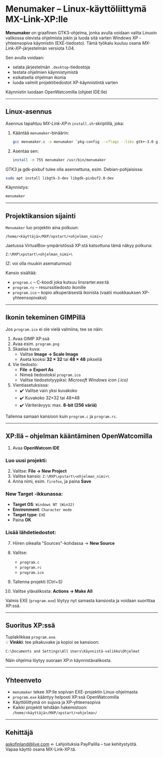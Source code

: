 # Menumaker – Linux-käyttöliittymä MX-Link-XP:lle

**Menumaker** on graafinen GTK3-ohjelma, jonka avulla voidaan valita Linuxin valikossa olevista ohjelmista jokin ja luoda sitä varten Windows XP -yhteensopiva käynnistin (EXE-tiedosto). Tämä työkalu kuuluu osana *MX-Link-XP*-järjestelmän versiota 1.04.

Sen avulla voidaan:

- selata järjestelmän `.desktop`-tiedostoja
- testata ohjelmien käynnistymistä
- esikatsella ohjelman ikonia
- luoda valmiit projektitiedostot XP-käynnistintä varten

Käynnistin luodaan OpenWatcomilla (ohjeet IDE:lle)

---

## Linux-asennus

Asennus tapahtuu *MX-Link-XP*:n `install.sh`-skriptillä, joka:

1. Kääntää `menumaker`-binäärin:
   ```bash
   gcc menumaker.c -o menumaker `pkg-config --cflags --libs gtk+-3.0 gdk-pixbuf-2.0`
   ```
2. Asentaa sen:
   ```bash
   install -m 755 menumaker /usr/bin/menumaker
   ```

GTK3 ja gdk-pixbuf tulee olla asennettuna, esim. Debian-pohjaisissa:
```bash
sudo apt install libgtk-3-dev libgdk-pixbuf2.0-dev
```

Käynnistys:
```bash
menumaker
```

---

## Projektikansion sijainti

`Menumaker` luo projektin aina polkuun:

```
/home/<käyttäjä>/MXP/xpstart/<ohjelman_nimi>/
```

Jaetussa VirtualBox-ympäristössä XP:stä katsottuna tämä näkyy polkuna:

```
Z:\MXP\xpstart\<ohjelman_nimi>\
```
(Z: voi olla muukin asematunnus)

Kansio sisältää:
- `program.c` – C-koodi joka kutsuu linsrarter.exe:tä
- `program.rc` – resurssitiedosto ikonille
- `program.ico` – kopio alkuperäisestä ikonista (vaatii muokkauksen XP-yhteensopivaksi)

---

## Ikonin tekeminen GIMPillä

Jos `program.ico` ei ole vielä valmiina, tee se näin:

1. Avaa GIMP XP:ssä
2. Avaa esim. `program.png`
3. Skaalaa kuva:
   - Valitse **Image → Scale Image**
   - Aseta kooksi **32 × 32** tai **48 × 48** pikseliä
4. Vie tiedosto:
   - **File → Export As**
   - Nimeä tiedostoksi `program.ico`
   - Valitse tiedostotyypiksi: *Microsoft Windows icon (.ico)*
5. Vientiasetuksissa:
   - ✔️ Valitse vain yksi kuvakoko
   - ✔️ Kuvakoko 32×32 tai 48×48
   - ✔️ Väriterävyys: max. **8-bit (256 väriä)**

Tallenna samaan kansioon kuin `program.c` ja `program.rc`.

---

## XP:llä – ohjelman kääntäminen OpenWatcomilla

1. Avaa **OpenWatcom IDE**

### Luo uusi projekti:

2. Valitse: **File → New Project**
3. Valitse kansio: `Z:\MXP\xpstart\<ohjelman_nimi>\`
4. Anna nimi, esim. `firefox`, ja paina **Save**

### New Target -ikkunassa:

- **Target OS**: `Windows NT (Win32)`
- **Environment**: `Character mode`
- **Target type**: `EXE`
- Paina **OK**

### Lisää lähdetiedostot:

7. Hiiren oikealla "Sources"-kohdassa → **New Source**
8. Valitse:
   - `program.c`
   - `program.rc`
   - `program.ico`

9. Tallenna projekti (Ctrl+S)

10. Valitse ylävalikosta: **Actions → Make All**

Valmis EXE (`program.exe`) löytyy nyt samasta kansiosta ja voidaan suorittaa XP:ssä.

---

## Suoritus XP:ssä

Tuplaklikkaa `program.exe`.  
💡 **Vinkki**: tee pikakuvake ja kopioi se kansioon:

```
C:\Documents and Settings\All Users\Käynnistä-valikko\Ohjelmat
```

Näin ohjelma löytyy suoraan XP:n käynnistävalikosta.

---

## Yhteenveto

- `menumaker` tekee XP:lle sopivan EXE-projektin Linux-ohjelmasta
- `program.exe` kääntyy helposti XP:ssä OpenWatcomilla
- Käyttöliittymä on sujuva ja XP-yhteensopiva
- Kaikki projektit tehdään hakemistoon:  
  `/home/<käyttäjä>/MXP/xpstart/<ohjelma>/`

---

## Kehittäjä

askofinland@live.com ← Lahjoituksia PayPalilla – tue kehitystyötä.  
Vapaa käyttö osana MX-Link-XP:tä.
